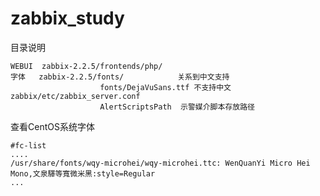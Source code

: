 zabbix_study
===========

目录说明

```
WEBUI  zabbix-2.2.5/frontends/php/
字体   zabbix-2.2.5/fonts/            关系到中文支持
                    fonts/DejaVuSans.ttf 不支持中文
zabbix/etc/zabbix_server.conf
                    AlertScriptsPath  示警媒介脚本存放路径
```

查看CentOS系统字体
```
#fc-list
....
/usr/share/fonts/wqy-microhei/wqy-microhei.ttc: WenQuanYi Micro Hei Mono,文泉驛等寬微米黑:style=Regular
...
```

